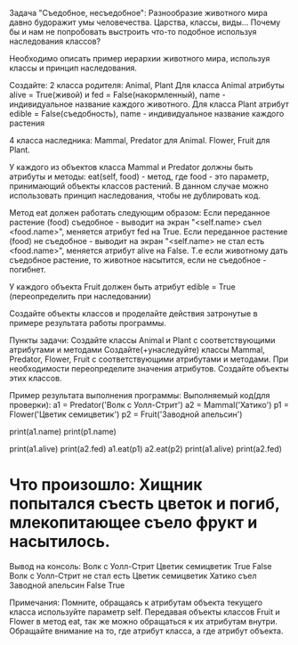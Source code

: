 Задача "Съедобное, несъедобное":
Разнообразие животного мира давно будоражит умы человечества. Царства, классы, виды... Почему бы и нам не попробовать выстроить что-то подобное используя наследования классов?

Необходимо описать пример иерархии животного мира, используя классы и принцип наследования.

Создайте:
2 класса родителя: Animal, Plant
Для класса Animal атрибуты alive = True(живой) и fed = False(накормленный), name - индивидуальное название каждого животного.
Для класса Plant атрибут edible = False(съедобность), name - индивидуальное название каждого растения

4 класса наследника:
Mammal, Predator для Animal.
Flower, Fruit для Plant.

У каждого из объектов класса Mammal и Predator должны быть атрибуты и методы:
eat(self, food) - метод, где food - это параметр, принимающий объекты классов растений.
В данном случае можно использовать принцип наследования, чтобы не дублировать код.

Метод eat должен работать следующим образом:
Если переданное растение (food) съедобное - выводит на экран "<self.name> съел <food.name>", меняется атрибут fed на True.
Если переданное растение (food) не съедобное - выводит на экран "<self.name> не стал есть <food.name>", меняется атрибут alive на False.
Т.е если животному дать съедобное растение, то животное насытится, если не съедобное - погибнет.

У каждого объекта Fruit должен быть атрибут edible = True (переопределить при наследовании)

Создайте объекты классов и проделайте действия затронутые в примере результата работы программы.

Пункты задачи:
Создайте классы Animal и Plant с соответствующими атрибутами и методами
Создайте(+унаследуйте) классы Mammal, Predator, Flower, Fruit с соответствующими атрибутами и методами. При необходимости переопределите значения атрибутов.
Создайте объекты этих классов.

Пример результата выполнения программы:
Выполняемый код(для проверки):
a1 = Predator('Волк с Уолл-Стрит')
a2 = Mammal('Хатико')
p1 = Flower('Цветик семицветик')
p2 = Fruit('Заводной апельсин')

print(a1.name)
print(p1.name)

print(a1.alive)
print(a2.fed)
a1.eat(p1)
a2.eat(p2)
print(a1.alive)
print(a2.fed)

# Что произошло: Хищник попытался съесть цветок и погиб, млекопитающее съело фрукт и насытилось.

Вывод на консоль:
Волк с Уолл-Стрит
Цветик семицветик
True
False
Волк с Уолл-Стрит не стал есть Цветик семицветик
Хатико съел Заводной апельсин
False
True

Примечания:
Помните, обращаясь к атрибутам объекта текущего класса используйте параметр self.
Передавая объекты классов Fruit и Flower в метод eat, так же можно обращаться к их атрибутам внутри.
Обращайте внимание на то, где атрибут класса, а где атрибут объекта.
